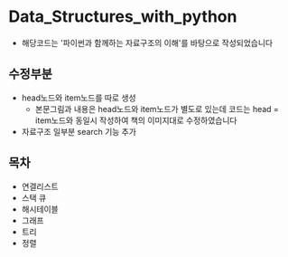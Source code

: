 # Data_Structures_with_python

- 해당코드는 '파이썬과 함께하는 자료구조의 이해'를 바탕으로 작성되었습니다

## 수정부분
- head노드와 item노드를 따로 생성
  -  본문그림과 내용은 head노드와 item노드가 별도로 있는데 코드는 head = item노드와 동일시 작성하여 책의 이미지대로 수정하였습니다
- 자료구조 일부분 search 기능 추가

## 목차
- 연결리스트
- 스택 큐
- 해시테이블
- 그래프
- 트리
- 정렬
